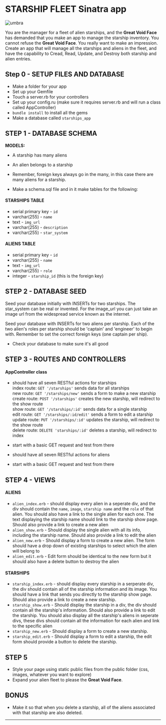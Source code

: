 # STARSHIP FLEET Sinatra app

![umbra](http://41.media.tumblr.com/197ffa196198782c06e55926c6b7648d/tumblr_n1n8rxfPIn1rm3djoo1_500.jpg)

You are the manager for a fleet of alien starships, and the **Great Void Face** has demanded that you make an app to manage the starship inventory. You cannot refuse the **Great Void Face**. You really want to make an impression. Create an app that will manage all the starships and aliens in the fleet, and have the capability to Cread, Read, Update, and Destroy both starship and alien entries.

##### 

## Step 0 - SETUP FILES AND DATABASE

* Make a folder for your app
* Set up your Gemfile
* Touch a server.rb for your controllers
* Set up your config.ru (make sure it requires server.rb and will run a class called AppController)
* `bundle install` to install all the gems
* Make a database called `starships_app`


## STEP 1 - DATABASE SCHEMA

**MODELS:**

* A starship has many aliens
* An alien belongs to a starship
* Remember, foreign keys always go in the many, in this case there are many aliens for a starship.

* Make a schema.sql file and in it make tables for the following:


#### STARSHIPS TABLE

* serial primary key - `id`
* varchar(255) - `name`
* text - `img_url`
* varchar(255) - `description`
* varchar(255) - `star_system`

#### ALIENS TABLE

* serial primary key - `id`
* varchar(255) - `name`
* text - `img_url`
* varchar(255) - `role`
* integer - `starship_id` (this is the foreign key)


## STEP 2 - DATABASE SEED

Seed your database initially with INSERTs for two starships. The star_system can be real or invented. For the image_url you can just take an image url from the widespread service known as the internet.


Seed your database with INSERTs for two aliens per starship. Each of the two alien's roles per starship should be 'captain' and 'engineer' to begin with. Remember to set the correct foreign keys (one captain per ship).

* Check your database to make sure it's all good


## STEP 3 - ROUTES AND CONTROLLERS

#### AppController class

* should have all seven RESTful actions for starships  
index route: `GET '/starships'` sends data for all starships    
new route: `GET '/starships/new'` sends a form to make a new starship  
create route: `POST '/starships'` creates the new starship, will redirect to the show route    
show route: `GET '/starships/:id'` sends data for a single starship     
edit route: `GET '/starships/:id/edit'` sends a form to edit a starship    
update route: `PUT '/starships/:id'` updates the starship, will redirect to the show route     
delete route: `DELETE 'starships/:id'` deletes a starship, will redirect to index      
  

* start with a basic GET request and test from there

* should have all seven RESTful actions for aliens
* start with a basic GET request and test from there


## STEP 4 - VIEWS


#### ALIENS

* `alien_index.erb` - should display every alien in a seperate div, and the div should contain the `name`, `image`, `starship name` and the `role` of that alien. You should also have a link to the single alien for each one. The text displaying the starship name should link to the starship show page. Should also provide a link to create a new alien
* `alien_show.erb` - Should display the single alien with all its info, including the starship name. Should also provide a link to edit the alien
* `alien_new.erb` - Should display a form to create a new alien. The form should have a drop down of existing starships to select which the alien will belong to
* `alien_edit.erb` - Edit form should be identical to the new form but it should also have a delete button to destroy the alien


#### STARSHIPS

* `starship_index.erb` - should display every starship in a serperate div, the div should contain all of the starship information and its image. You should have a link that sends you directly to the starship show page. Should also provide a link to create a new starship.
* `starship_show.erb` - Should display the starship in a div, the div should contain all the starship's information. Should also provide a link to edit the starship. You should also display all the starship's aliens in seperate divs, these divs should contain all the information for each alien and link to the specific alien
* `starship_new.erb` - Should display a form to create a new starship.
* `starship_edit.erb` - Should display a form to edit a starship, the edit form should provide a button to delete the starship.


## STEP 5

* Style your page using static public files from the public folder (css, images, whatever you want to explore)
* Expand your alien fleet to please the **Great Void Face**.


## BONUS

* Make it so that when you delete a starship, all of the aliens associated with that starship are also deleted.

---


